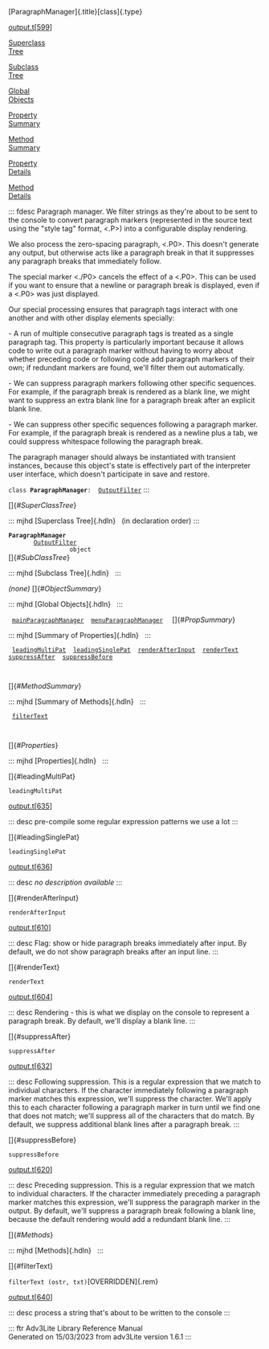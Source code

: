[ParagraphManager]{.title}[class]{.type}

[output.t](../file/output.t.html)\[[599](../source/output.t.html#599)\]

[Superclass\
Tree](#_SuperClassTree_)

[Subclass\
Tree](#_SubClassTree_)

[Global\
Objects](#_ObjectSummary_)

[Property\
Summary](#_PropSummary_)

[Method\
Summary](#_MethodSummary_)

[Property\
Details](#_Properties_)

[Method\
Details](#_Methods_)

::: fdesc
Paragraph manager. We filter strings as they\'re about to be sent to the
console to convert paragraph markers (represented in the source text
using the \"style tag\" format, \<.P\>) into a configurable display
rendering.

We also process the zero-spacing paragraph, \<.P0\>. This doesn\'t
generate any output, but otherwise acts like a paragraph break in that
it suppresses any paragraph breaks that immediately follow.

The special marker \<./P0\> cancels the effect of a \<.P0\>. This can be
used if you want to ensure that a newline or paragraph break is
displayed, even if a \<.P0\> was just displayed.

Our special processing ensures that paragraph tags interact with one
another and with other display elements specially:

\- A run of multiple consecutive paragraph tags is treated as a single
paragraph tag. This property is particularly important because it allows
code to write out a paragraph marker without having to worry about
whether preceding code or following code add paragraph markers of their
own; if redundant markers are found, we\'ll filter them out
automatically.

\- We can suppress paragraph markers following other specific sequences.
For example, if the paragraph break is rendered as a blank line, we
might want to suppress an extra blank line for a paragraph break after
an explicit blank line.

\- We can suppress other specific sequences following a paragraph
marker. For example, if the paragraph break is rendered as a newline
plus a tab, we could suppress whitespace following the paragraph break.

The paragraph manager should always be instantiated with transient
instances, because this object\'s state is effectively part of the
interpreter user interface, which doesn\'t participate in save and
restore.

`class `**`ParagraphManager`**` :   `[`OutputFilter`](../object/OutputFilter.html)
:::

[]{#_SuperClassTree_}

::: mjhd
[Superclass Tree]{.hdln}   (in declaration order)
:::

**`ParagraphManager`**\
`         `[`OutputFilter`](../object/OutputFilter.html)\
`                 object`\
[]{#_SubClassTree_}

::: mjhd
[Subclass Tree]{.hdln}  
:::

*(none)* []{#_ObjectSummary_}

::: mjhd
[Global Objects]{.hdln}  
:::

` `[`mainParagraphManager`](../object/mainParagraphManager.html)`  `[`menuParagraphManager`](../object/menuParagraphManager.html)`  `
[]{#_PropSummary_}

::: mjhd
[Summary of Properties]{.hdln}  
:::

` `[`leadingMultiPat`](#leadingMultiPat)`  `[`leadingSinglePat`](#leadingSinglePat)`  `[`renderAfterInput`](#renderAfterInput)`  `[`renderText`](#renderText)`  `[`suppressAfter`](#suppressAfter)`  `[`suppressBefore`](#suppressBefore)`  `

` `

[]{#_MethodSummary_}

::: mjhd
[Summary of Methods]{.hdln}  
:::

` `[`filterText`](#filterText)`  `

` `

[]{#_Properties_}

::: mjhd
[Properties]{.hdln}  
:::

[]{#leadingMultiPat}

`leadingMultiPat`

[output.t](../file/output.t.html)\[[635](../source/output.t.html#635)\]

::: desc
pre-compile some regular expression patterns we use a lot
:::

[]{#leadingSinglePat}

`leadingSinglePat`

[output.t](../file/output.t.html)\[[636](../source/output.t.html#636)\]

::: desc
*no description available*
:::

[]{#renderAfterInput}

`renderAfterInput`

[output.t](../file/output.t.html)\[[610](../source/output.t.html#610)\]

::: desc
Flag: show or hide paragraph breaks immediately after input. By default,
we do not show paragraph breaks after an input line.
:::

[]{#renderText}

`renderText`

[output.t](../file/output.t.html)\[[604](../source/output.t.html#604)\]

::: desc
Rendering - this is what we display on the console to represent a
paragraph break. By default, we\'ll display a blank line.
:::

[]{#suppressAfter}

`suppressAfter`

[output.t](../file/output.t.html)\[[632](../source/output.t.html#632)\]

::: desc
Following suppression. This is a regular expression that we match to
individual characters. If the character immediately following a
paragraph marker matches this expression, we\'ll suppress the character.
We\'ll apply this to each character following a paragraph marker in turn
until we find one that does not match; we\'ll suppress all of the
characters that do match. By default, we suppress additional blank lines
after a paragraph break.
:::

[]{#suppressBefore}

`suppressBefore`

[output.t](../file/output.t.html)\[[620](../source/output.t.html#620)\]

::: desc
Preceding suppression. This is a regular expression that we match to
individual characters. If the character immediately preceding a
paragraph marker matches this expression, we\'ll suppress the paragraph
marker in the output. By default, we\'ll suppress a paragraph break
following a blank line, because the default rendering would add a
redundant blank line.
:::

[]{#_Methods_}

::: mjhd
[Methods]{.hdln}  
:::

[]{#filterText}

`filterText (ostr, txt)`[OVERRIDDEN]{.rem}

[output.t](../file/output.t.html)\[[640](../source/output.t.html#640)\]

::: desc
process a string that\'s about to be written to the console
:::

::: ftr
Adv3Lite Library Reference Manual\
Generated on 15/03/2023 from adv3Lite version 1.6.1
:::
